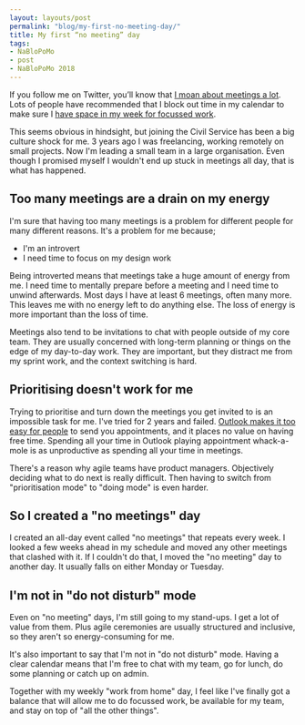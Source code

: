 ```yaml
---
layout: layouts/post
permalink: "blog/my-first-no-meeting-day/"
title: My first “no meeting” day
tags: 
- NaBloPoMo
- post
- NaBloPoMo 2018
---
```


<p>If you follow me on Twitter, you’ll know that <a href="https://twitter.com/benjystanton/status/1044599479721218048">I moan about meetings a lot</a>. Lots of people have recommended that I block out time in my calendar to make sure I <a href="/blog/how-to-focus-in-open-plan-offices/">have space in my week for focussed work</a>.</p>

This seems obvious in hindsight, but joining the Civil Service has been a big culture shock for me. 3 years ago I was freelancing, working remotely on small projects. Now I'm leading a small team in a large organisation. Even though I promised myself I wouldn't end up stuck in meetings all day, that is what has happened.

## Too many meetings are a drain on my energy

I'm sure that having too many meetings is a problem for different people for many different reasons. It's a problem for me because;

- I'm an introvert
- I need time to focus on my design work

Being introverted means that meetings take a huge amount of energy from me. I need time to mentally prepare before a meeting and I need time to unwind afterwards. Most days I have at least 6 meetings, often many more. This leaves me with no energy left to do anything else. The loss of energy is more important than the loss of time.

Meetings also tend to be invitations to chat with people outside of my core team. They are usually concerned with long-term planning or things on the edge of my day-to-day work. They are important, but they distract me from my sprint work, and the context switching is hard.

## Prioritising doesn't work for me

Trying to prioritise and turn down the meetings you get invited to is an impossible task for me. I've tried for 2 years and failed. [Outlook makes it too easy for people](https://twitter.com/benjystanton/status/1047190877364506625) to send you appointments, and it places no value on having free time. Spending all your time in Outlook playing appointment whack-a-mole is as unproductive as spending all your time in meetings.

There's a reason why agile teams have product managers. Objectively deciding what to do next is really difficult. Then having to switch from "prioritisation mode" to "doing mode" is even harder.

## So I created a "no meetings" day

I created an all-day event called "no meetings" that repeats every week. I looked a few weeks ahead in my schedule and moved any other meetings that clashed with it. If I couldn't do that, I moved the "no meeting" day to another day. It usually falls on either Monday or Tuesday.

## I'm not in "do not disturb" mode

Even on "no meeting" days, I'm still going to my stand-ups. I get a lot of value from them. Plus agile ceremonies are usually structured and inclusive, so they aren't so energy-consuming for me.

It's also important to say that I'm not in "do not disturb" mode. Having a clear calendar means that I'm free to chat with my team, go for lunch, do some planning or catch up on admin.

Together with my weekly "work from home" day, I feel like I've finally got a balance that will allow me to do focussed work, be available for my team, and stay on top of "all the other things".
